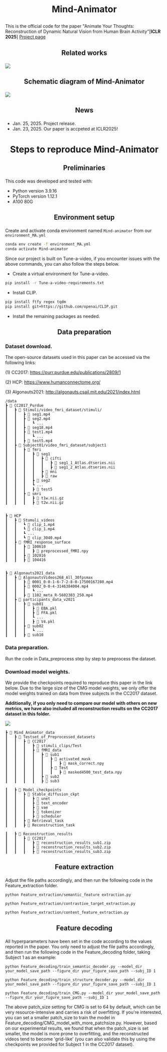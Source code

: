 # <p align="center"> Mind-Animator </p> 
This is the official code for the paper "Animate Your Thoughts: Reconstruction of Dynamic Natural Vision from Human Brain Activity"[**ICLR 2025**] [Project page](https://dl.acm.org/doi/10.1145/3581783.3613832)

## <p align="center">  Related works  </p> 
![](https://github.com/ReedOnePeck/Mind-Animator/blob/main/images/related_works.png)<br>

## <p align="center">  Schematic diagram of Mind-Animator  </p> 
![](https://github.com/ReedOnePeck/Mind-Animator/blob/main/images/method.png)<br>


## <p align="center">  News  </p> 
- Jan. 25, 2025. Project release.
- Jan. 23, 2025. Our paper is accpeted at ICLR2025!

# <p align="center"> Steps to reproduce Mind-Animator </p> 
## <p align="center">  Preliminaries  </p> 
This code was developed and tested with:

*  Python version 3.9.16
*  PyTorch version 1.12.1
*  A100 80G

## <p align="center">  Environment setup  </p> 
Create and activate conda environment named ```Mind-animator``` from our ```environment_MA.yml```
```sh
conda env create -f environment_MA.yml
conda activate Mind-animator
```

Since our project is built on Tune-a-video, if you encounter issues with the above commands, you can also follow the steps below.

*  Create a virtual environment for Tune-a-video.
```sh
pip install -r Tune-a-video-requirements.txt
```
*  Install CLIP.
```sh
pip install ftfy regex tqdm
pip install git+https://github.com/openai/CLIP.git
```
*  Install the remaining packages as needed.

## <p align="center">  Data preparation  </p> 
### <p >  Dataset download. </p>

The open-source datasets used in this paper can be accessed via the following links:

(1) CC2017: https://purr.purdue.edu/publications/2809/1

(2) HCP: https://www.humanconnectome.org/

(3) Algonauts2021: http://algonauts.csail.mit.edu/2021/index.html

```
/data
┣ 📂 CC2017_Purdue
┃   ┣ 📂 Stimuli/video_fmri_dataset/stimuli/
┃   ┃   ┣ 📜 seg1.mp4
┃   ┃   ┣ 📜 seg2.mp4
┃   ┃   ┃   ┗ ...
┃   ┃   ┣ 📜 seg18.mp4
┃   ┃   ┣ 📜 test1.mp4
┃   ┃   ┃   ┗ ...
┃   ┃   ┣ 📜 test5.mp4
┃   ┣ 📂 Subject01/video_fmri_dataset/subject1
┃   ┃   ┣ 📂 fmri
┃   ┃   ┃   ┣ 📂 seg1
┃   ┃   ┃   ┃   ┣ 📂 cifti
┃   ┃   ┃   ┃   ┃   ┣ 📜 seg1_1_Atlas.dtseries.nii
┃   ┃   ┃   ┃   ┃   ┣ 📜 seg1_2_Atlas.dtseries.nii
┃   ┃   ┃   ┃   ┣ 📂 mni
┃   ┃   ┃   ┃   ┣ 📂 raw
┃   ┃   ┃   ┣ 📂 seg2
┃   ┃   ┃   ┗ ...
┃   ┃   ┃   ┣ 📂 test5
┃   ┃   ┣ 📂 smri
┃   ┃   ┃   ┣ 📜 t1w.nii.gz
┃   ┃   ┃   ┣ 📜 t2w.nii.gz


┣ 📂 HCP
┃   ┣ 📂 Stumuli_videos
┃   ┃   ┗ 📜 clip_1.mp4
┃   ┃   ┗ 📜 clip_1.mp4
┃   ┃   ┗ ...
┃   ┃   ┗ 📜 clip_3040.mp4
┃   ┣ 📂 fMRI_response_surface
┃   ┃   ┣ 📂 100610
┃   ┃   ┃   ┣ 📜 preprocessed_fMRI.npy
┃   ┃   ┣ 📂 102816
┃   ┃   ┣ 📂 104416


┣ 📂 Algonauts2021_data
┃   ┣ 📂 AlgonautsVideos268_All_30fpsmax
┃   ┃   ┣ 📜 0001_0-0-1-6-7-2-8-0-17500167280.mp4
┃   ┃   ┣ 📜 0002_0-0-4-3146384004.mp4
┃   ┃   ┃   ┗ ...
┃   ┃   ┣ 📜 1102_meta_R-5602303_250.mp4
┃   ┣ 📂 participants_data_v2021
┃   ┃   ┣ 📂 sub01
┃   ┃   ┃   ┣ 📜 EBA.pkl
┃   ┃   ┃   ┣ 📜 FFA.pkl
┃   ┃   ┃   ┗ ...
┃   ┃   ┃   ┣ 📜 V4.pkl
┃   ┃   ┣ 📂 sub02
┃   ┃   ┃   ┗ ...
┃   ┃   ┣ 📂 sub10
```

### <p > Data preparation. </p> 
Run the code in Data_preprocess step by step to preprocess the dataset.

### <p >  Download model weights. </p>
We provide the checkpoints required to reproduce this paper in the link below. Due to the large size of the CMG model weights, we only offer the model weights trained on data from three subjects in the CC2017 dataset.  

**Additionally, if you only need to compare our model with others on new metrics, we have also included all reconstruction results on the CC2017 dataset in this folder.**

![](https://github.com/ReedOnePeck/Mind-Animator/blob/main/images/bfa84fe63a9fac6a3827d87118e2972.png)<br>

```
┣ 📂 Mind_Animator_data
┃   ┣ 📂 Testset_of_Preprocessed_datasets
┃   ┃   ┣ 📂 CC2017
┃   ┃   ┃   ┣ 📂 stimuli_clips/Test
┃   ┃   ┃   ┣ 📂 fMRI_data
┃   ┃   ┃   ┃   ┣ 📂 sub1
┃   ┃   ┃   ┃   ┃   ┣ 📂 activated_mask
┃   ┃   ┃   ┃   ┃   ┃   ┣ 📜 mask_correct.npy
┃   ┃   ┃   ┃   ┃   ┣ 📂 Test
┃   ┃   ┃   ┃   ┃   ┃   ┣ 📜 masked4500_test_data.npy
┃   ┃   ┃   ┃   ┣ 📂 sub2
┃   ┃   ┃   ┃   ┣ 📂 sub3

┃   ┣ 📂 Model_checkpoints
┃   ┃   ┣ 📂 Stable_diffusion_ckpt
┃   ┃   ┃   ┣ 📂 unet
┃   ┃   ┃   ┣ 📂 text_encoder
┃   ┃   ┃   ┣ 📂 vae
┃   ┃   ┃   ┣ 📂 tokenizer
┃   ┃   ┃   ┣ 📂 scheduler
┃   ┃   ┣ 📂 Retrieval_task
┃   ┃   ┣ 📂 Reconstruction_task

┃   ┣ 📂 Reconstruction_results
┃   ┃   ┣ 📂 CC2017
┃   ┃   ┃   ┣ 📜 reconstruction_results_sub1.zip
┃   ┃   ┃   ┣ 📜 reconstruction_results_sub2.zip
┃   ┃   ┃   ┣ 📜 reconstruction_results_sub3.zip

```

## <p align="center">  Feature extraction  </p> 
Adjust the file paths accordingly, and then run the following code in the Feature_extraction folder.
```
python Feature_extraction/semantic_feature extraction.py

python Feature_extraction/contrastive_target_extraction.py

python Feature_extraction/content_feature_extraction.py
```

## <p align="center">  Feature decoding  </p> 

All hyperparameters have been set in the code according to the values reported in the paper. You only need to adjust the file paths accordingly, and then run the following code in the Feature_decoding folder, taking Subject 1 as an example:

```
python Feature_decoding/train_semantic_decoder.py --model_dir your_model_save_path --figure_dir your_figure_save_path --subj_ID 1

python Feature_decoding/train_structure_decoder.py --model_dir your_model_save_path --figure_dir your_figure_save_path --subj_ID 1

python Feature_decoding/train_CMG.py --model_dir your_model_save_path --figure_dir your_figure_save_path --subj_ID 1
```
The above patch_size setting for CMG is set to 64 by default, which can be very resource-intensive and carries a risk of overfitting. If you're interested, you can set a smaller patch_size to train the model in Feature_decoding/CMG_model_with_more_patchsize.py. However, based on our experimental results, we found that when the patch_size is set smaller, the model is more prone to overfitting, and the reconstructed videos tend to become 'grid-like' (you can also validate this by using the checkpoints we provided for Subject 1 in the CC2017 dataset).









